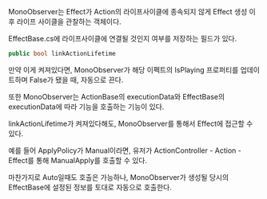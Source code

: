 MonoObserver는 Effect가 Action의 라이프사이클에 종속되지 않게 Effect 생성 이후 라이프 사이클을 관찰하는 객체이다.

EffectBase.cs에 라이프사이클에 연결될 것인지 여부를 저장하는 필드가 있다.
```C#
public bool linkActionLifetime
```

만약 이게 켜져있다면, MonoObserver가 해당 이펙트의 IsPlaying 프로퍼티를 업데이트하며 False가 됐을 때, 자동으로 끈다.

또한 MonoObserver는 ActionBase의 executionData와 EffectBase의 executionData에 따라 기능을 호출하는 기능이 있다.

linkActionLifetime가 켜져있다해도, MonoObserver를 통해서 Effect에 접근할 수 있다. 

예를 들어 ApplyPolicy가 Manual이라면, 유저가 ActionController - Action - Effect를 통해 ManualApply를 호출할 수 있다.

마찬가지로 Auto일때도 호출은 가능하나, MonoObserver가 생성될 당시의 EffectBase에 설정된 정보를 토대로 자동으로 호출한다.